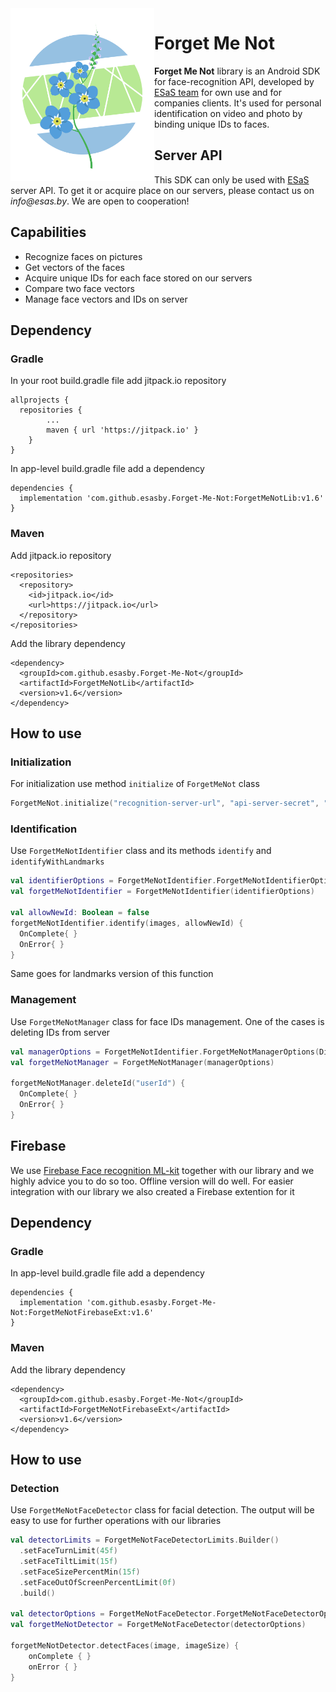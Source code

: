 <a href="https://github.com/esasby/Forget-Me-Not">
  <img src="./Logo.svg" alt="Forget Me Not Logo" align="left" width="230">
</a>

Forget Me Not
======================

**Forget Me Not** library is an Android SDK for face-recognition API, developed by [ESaS team](https://esas.by/) for own use and for companies clients. It's used for personal identification on video and photo by binding unique IDs to faces.

## Server API
This SDK can only be used with [ESaS](https://esas.by/) server API. To get it or acquire place on our servers, please contact us on _info@esas.by_. 
We are open to cooperation! 

## Capabilities
- Recognize faces on pictures
- Get vectors of the faces
- Acquire unique IDs for each face stored on our servers
- Compare two face vectors
- Manage face vectors and IDs on server

## Dependency

### Gradle
In your root build.gradle file add jitpack.io repository
~~~ Gradle
allprojects {
  repositories {
		...
		maven { url 'https://jitpack.io' }
	}
}
~~~

In app-level build.gradle file add a dependency
~~~ Gradle
dependencies {
  implementation 'com.github.esasby.Forget-Me-Not:ForgetMeNotLib:v1.6'
}
~~~

### Maven
Add jitpack.io repository
~~~ Maven
<repositories>
  <repository>
    <id>jitpack.io</id>
    <url>https://jitpack.io</url>
  </repository>
</repositories>
~~~

Add the library dependency
~~~ Maven
<dependency>
  <groupId>com.github.esasby.Forget-Me-Not</groupId>
  <artifactId>ForgetMeNotLib</artifactId>
  <version>v1.6</version>
</dependency>
~~~

## How to use
### Initialization
For initialization use method `initialize` of `ForgetMeNot` class
~~~ Kotlin
ForgetMeNot.initialize("recognition-server-url", "api-server-secret", "api-token-url")
~~~
### Identification
Use `ForgetMeNotIdentifier` class and its methods `identify` and `identifyWithLandmarks`
~~~ Kotlin
val identifierOptions = ForgetMeNotIdentifier.ForgetMeNotIdentifierOptions(Dispatchers.Main, "MyServerGroup")
val forgetMeNotIdentifier = ForgetMeNotIdentifier(identifierOptions)

val allowNewId: Boolean = false
forgetMeNotIdentifier.identify(images, allowNewId) {
  OnComplete{ }
  OnError{ }
}
~~~ 
Same goes for landmarks version of this function

### Management
Use `ForgetMeNotManager` class for face IDs management. One of the cases is deleting IDs from server
~~~ Kotlin
val managerOptions = ForgetMeNotIdentifier.ForgetMeNotManagerOptions(Dispatchers.Main, "MyServerGroup")
val forgetMeNotManager = ForgetMeNotManager(managerOptions)

forgetMeNotManager.deleteId("userId") {
  OnComplete{ }
  OnError{ }
}
~~~

## Firebase
We use [Firebase Face recognition ML-kit](https://firebase.google.com/docs/ml-kit/android/detect-faces) 
together with our library and we highly advice you to do so too. Offline version will do well. For easier integration with our library
we also created a Firebase extention for it

## Dependency

### Gradle
In app-level build.gradle file add a dependency
~~~ Gradle
dependencies {
  implementation 'com.github.esasby.Forget-Me-Not:ForgetMeNotFirebaseExt:v1.6'
}
~~~

### Maven
Add the library dependency
~~~ Maven
<dependency>
  <groupId>com.github.esasby.Forget-Me-Not</groupId>
  <artifactId>ForgetMeNotFirebaseExt</artifactId>
  <version>v1.6</version>
</dependency>
~~~

## How to use
### Detection
Use `ForgetMeNotFaceDetector` class for facial detection. The output will be easy 
to use for further operations with our libraries
~~~ Kotlin
val detectorLimits = ForgetMeNotFaceDetectorLimits.Builder()
  .setFaceTurnLimit(45f)
  .setFaceTiltLimit(15f)
  .setFaceSizePercentMin(15f)
  .setFaceOutOfScreenPercentLimit(0f)
  .build()

val detectorOptions = ForgetMeNotFaceDetector.ForgetMeNotFaceDetectorOptions(Main, detectorLimits)
val forgetMeNotDetector = ForgetMeNotFaceDetector(detectorOptions)

forgetMeNotDetector.detectFaces(image, imageSize) {
    onComplete { }
    onError { }
}
~~~
